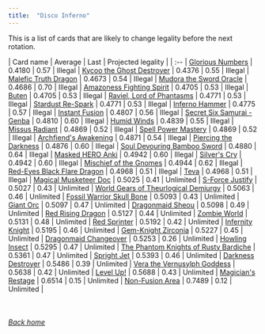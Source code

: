 ```yaml
---
title:  "Disco Inferno"
---
```


This is a list of cards that are likely to change legality before the next rotation.

| Card name | Average | Last | Projected legality |
| :-- |
[Glorious Numbers](https://db.ygoprodeck.com/card/?search=Glorious%20Numbers) | 0.4180 | 0.57 | Illegal |
[Kycoo the Ghost Destroyer](https://db.ygoprodeck.com/card/?search=Kycoo%20the%20Ghost%20Destroyer) | 0.4376 | 0.55 | Illegal |
[Malefic Truth Dragon](https://db.ygoprodeck.com/card/?search=Malefic%20Truth%20Dragon) | 0.4673 | 0.54 | Illegal |
[Mudora the Sword Oracle](https://db.ygoprodeck.com/card/?search=Mudora%20the%20Sword%20Oracle) | 0.4686 | 0.70 | Illegal |
[Amazoness Fighting Spirit](https://db.ygoprodeck.com/card/?search=Amazoness%20Fighting%20Spirit) | 0.4705 | 0.53 | Illegal |
[Buten](https://db.ygoprodeck.com/card/?search=Buten) | 0.4705 | 0.53 | Illegal |
[Raviel, Lord of Phantasms](https://db.ygoprodeck.com/card/?search=Raviel,%20Lord%20of%20Phantasms) | 0.4771 | 0.53 | Illegal |
[Stardust Re-Spark](https://db.ygoprodeck.com/card/?search=Stardust%20Re-Spark) | 0.4771 | 0.53 | Illegal |
[Inferno Hammer](https://db.ygoprodeck.com/card/?search=Inferno%20Hammer) | 0.4775 | 0.57 | Illegal |
[Instant Fusion](https://db.ygoprodeck.com/card/?search=Instant%20Fusion) | 0.4807 | 0.56 | Illegal |
[Secret Six Samurai - Genba](https://db.ygoprodeck.com/card/?search=Secret%20Six%20Samurai%20-%20Genba) | 0.4810 | 0.60 | Illegal |
[Humid Winds](https://db.ygoprodeck.com/card/?search=Humid%20Winds) | 0.4839 | 0.55 | Illegal |
[Missus Radiant](https://db.ygoprodeck.com/card/?search=Missus%20Radiant) | 0.4869 | 0.52 | Illegal |
[Spell Power Mastery](https://db.ygoprodeck.com/card/?search=Spell%20Power%20Mastery) | 0.4869 | 0.52 | Illegal |
[Archfiend's Awakening](https://db.ygoprodeck.com/card/?search=Archfiend's%20Awakening) | 0.4871 | 0.54 | Illegal |
[Piercing the Darkness](https://db.ygoprodeck.com/card/?search=Piercing%20the%20Darkness) | 0.4876 | 0.60 | Illegal |
[Soul Devouring Bamboo Sword](https://db.ygoprodeck.com/card/?search=Soul%20Devouring%20Bamboo%20Sword) | 0.4880 | 0.64 | Illegal |
[Masked HERO Anki](https://db.ygoprodeck.com/card/?search=Masked%20HERO%20Anki) | 0.4942 | 0.60 | Illegal |
[Silver's Cry](https://db.ygoprodeck.com/card/?search=Silver's%20Cry) | 0.4942 | 0.60 | Illegal |
[Mischief of the Gnomes](https://db.ygoprodeck.com/card/?search=Mischief%20of%20the%20Gnomes) | 0.4944 | 0.62 | Illegal |
[Red-Eyes Black Flare Dragon](https://db.ygoprodeck.com/card/?search=Red-Eyes%20Black%20Flare%20Dragon) | 0.4968 | 0.51 | Illegal |
[Teva](https://db.ygoprodeck.com/card/?search=Teva) | 0.4968 | 0.51 | Illegal |
[Magical Musketeer Doc](https://db.ygoprodeck.com/card/?search=Magical%20Musketeer%20Doc) | 0.5025 | 0.41 | Unlimited |
[S-Force Justify](https://db.ygoprodeck.com/card/?search=S-Force%20Justify) | 0.5027 | 0.43 | Unlimited |
[World Gears of Theurlogical Demiurgy](https://db.ygoprodeck.com/card/?search=World%20Gears%20of%20Theurlogical%20Demiurgy) | 0.5063 | 0.46 | Unlimited |
[Fossil Warrior Skull Bone](https://db.ygoprodeck.com/card/?search=Fossil%20Warrior%20Skull%20Bone) | 0.5093 | 0.43 | Unlimited |
[Giant Orc](https://db.ygoprodeck.com/card/?search=Giant%20Orc) | 0.5097 | 0.47 | Unlimited |
[Dragonmaid Sheou](https://db.ygoprodeck.com/card/?search=Dragonmaid%20Sheou) | 0.5098 | 0.49 | Unlimited |
[Red Rising Dragon](https://db.ygoprodeck.com/card/?search=Red%20Rising%20Dragon) | 0.5127 | 0.44 | Unlimited |
[Zombie World](https://db.ygoprodeck.com/card/?search=Zombie%20World) | 0.5131 | 0.48 | Unlimited |
[Red Sprinter](https://db.ygoprodeck.com/card/?search=Red%20Sprinter) | 0.5192 | 0.42 | Unlimited |
[Infernity Knight](https://db.ygoprodeck.com/card/?search=Infernity%20Knight) | 0.5195 | 0.46 | Unlimited |
[Gem-Knight Zirconia](https://db.ygoprodeck.com/card/?search=Gem-Knight%20Zirconia) | 0.5227 | 0.45 | Unlimited |
[Dragonmaid Changeover](https://db.ygoprodeck.com/card/?search=Dragonmaid%20Changeover) | 0.5253 | 0.26 | Unlimited |
[Howling Insect](https://db.ygoprodeck.com/card/?search=Howling%20Insect) | 0.5295 | 0.47 | Unlimited |
[The Phantom Knights of Rusty Bardiche](https://db.ygoprodeck.com/card/?search=The%20Phantom%20Knights%20of%20Rusty%20Bardiche) | 0.5361 | 0.47 | Unlimited |
[Spright Jet](https://db.ygoprodeck.com/card/?search=Spright%20Jet) | 0.5393 | 0.46 | Unlimited |
[Darkness Destroyer](https://db.ygoprodeck.com/card/?search=Darkness%20Destroyer) | 0.5486 | 0.39 | Unlimited |
[Vera the Vernusylph Goddess](https://db.ygoprodeck.com/card/?search=Vera%20the%20Vernusylph%20Goddess) | 0.5638 | 0.42 | Unlimited |
[Level Up!](https://db.ygoprodeck.com/card/?search=Level%20Up!) | 0.5688 | 0.43 | Unlimited |
[Magician's Restage](https://db.ygoprodeck.com/card/?search=Magician's%20Restage) | 0.6514 | 0.15 | Unlimited |
[Non-Fusion Area](https://db.ygoprodeck.com/card/?search=Non-Fusion%20Area) | 0.7489 | 0.12 | Unlimited |

<br>

###### [Back home](index)